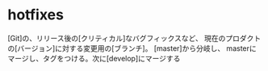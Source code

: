 # hotfixes
 [Git]の、リリース後の[クリティカル]なバグフィックスなど、 現在のプロダクトの[バージョン]に対する変更用の[ブランチ]。 [master]から分岐し、 masterにマージし、タグをつける。次に[develop]にマージする
